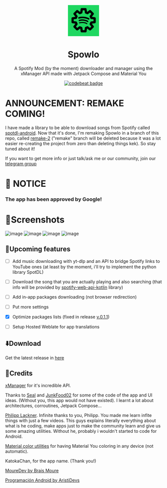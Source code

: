 <div align="center">
<img src="assets/Spowlo_Icon.svg" alt="spotify" width="100" height="100"/>
</div>

<h1 align="center">Spowlo</h1>

<div align="center">
  
A Spotify Mod (by the moment) downloader and manager using the xManager API made with Jetpack Compose and Material You

</div>

<div align="center">

[![codebeat badge](https://codebeat.co/badges/a5629b9c-8767-45ad-b1f2-01be913f38ff)](https://codebeat.co/projects/github-com-bobbyesp-spowlo-master)

</div>

# ANNOUNCEMENT: REMAKE COMING!
I have made a library to be able to download songs from Spotify called [spotdl-android](https://github.com/BobbyESP/spotdl-android/). Now that it's done, I'm remaking Spowlo in a branch of this repo, called [remake-2](https://github.com/BobbyESP/Spowlo/tree/remake-2) ("remake" branch will be deleted because it was a lot easier re-creating the project from zero than deleting things kek). So stay tuned about it!

If you want to get more info or just talk/ask me or our community, join our [telegram group](https://t.me/spowlo_chatroom)

# 📣 NOTICE
### The app has been approved by Google! 

# 📸Screenshots

<div>
  <img width="300" alt="image" src="https://user-images.githubusercontent.com/60316747/200408288-f6324fa8-fa72-4302-b550-607f4911fdbb.png">
  <img width="300" alt="image" src="https://user-images.githubusercontent.com/60316747/200409141-be128971-6780-4674-9887-1f6837e07d45.png">
  <img width="300" alt="image" src="https://user-images.githubusercontent.com/60316747/200409283-2ca36c17-3f2f-422c-a3c7-13af9a3907b8.png">
  <img width="300" alt="image" src="https://user-images.githubusercontent.com/60316747/200409352-114ff757-41b1-420b-85c9-86845f866928.png">

</div>

## 🔮Upcoming features
- [ ] Add music downloading with yt-dlp and an API to bridge Spotify links to YouTube ones (at least by the moment, i'll try to implement the python library SpotDL)
- [ ] Download the song that you are actually playing and also searching (that info will be provided by [spotify-web-api-kotlin](https://github.com/adamint/spotify-web-api-kotlin) library)
- [ ] Add in-app packages downloading (not browser redirection)
- [ ] Put more settings
- [x] Optimize packages lists (fixed in release [v.0.1.1](https://github.com/BobbyESP/Spowlo/releases/tag/v0.1.1)) 
- [ ] Setup Hosted Weblate for app translations


## ⬇️Download
Get the latest release in [here](https://github.com/BobbyESP/Spowlo/releases)

## 📖Credits

[xManager](https://github.com/xManager-v2) for it's incredible API.

Thanks to [Seal](https://github.com/JunkFood02/Seal) and [JunkFood02](https://github.com/JunkFood02) for some of the code of the app and UI ideas. (Without you, this app would not have existed). I learnt a lot about architectures, corroutines, Jetpack Compose...

[Philipp Lackner](https://www.youtube.com/c/PhilippLackner). Infinite thanks to you, Philipp. You made me learn infite things with just a few videos. This guys explains literally everything about what is he coding, make apps just to make the community learn and give us some amazing utilities. Without he, probably i wouldn't started to code for Android. 

[Material color utilities](https://github.com/material-foundation/material-color-utilities) for having Material You coloring in any device (not automatic).

KatokaChan, for the app name. (Thank you!)

[MoureDev by Brais Moure](https://www.youtube.com/c/MouredevApps)

[Programación Android by AristiDevs](https://www.youtube.com/c/AristiDevs)


